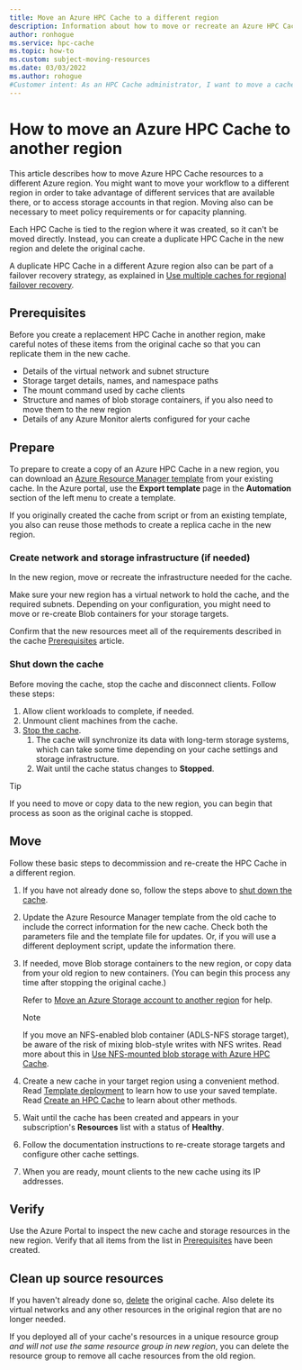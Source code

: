 ```yaml
---
title: Move an Azure HPC Cache to a different region
description: Information about how to move or recreate an Azure HPC Cache in another region
author: ronhogue
ms.service: hpc-cache
ms.topic: how-to
ms.custom: subject-moving-resources
ms.date: 03/03/2022
ms.author: rohogue
#Customer intent: As an HPC Cache administrator, I want to move a cache to another region so that it can be used with different services or provide failover for another cache instance.
---
```


# How to move an Azure HPC Cache to another region

This article describes how to move Azure HPC Cache resources to a different Azure region. You might want to move your workflow to a different region in order to take advantage of different services that are available there, or to access storage accounts in that region. Moving also can be necessary to meet policy requirements or for capacity planning.

Each HPC Cache is tied to the region where it was created, so it can't be moved directly. Instead, you can create a duplicate HPC Cache in the new region and delete the original cache.

A duplicate HPC Cache in a different Azure region also can be part of a failover recovery strategy, as explained in [Use multiple caches for regional failover recovery](hpc-region-recovery.md).

## Prerequisites

Before you create a replacement HPC Cache in another region, make careful notes of these items from the original cache so that you can replicate them in the new cache.

* Details of the virtual network and subnet structure
* Storage target details, names, and namespace paths
* The mount command used by cache clients
* Structure and names of blob storage containers, if you also need to move them to the new region
* Details of any Azure Monitor alerts configured for your cache

## Prepare

To prepare to create a copy of an Azure HPC Cache in a new region, you can download an [Azure Resource Manager template](../azure-resource-manager/templates/overview.md) from your existing cache. In the Azure portal, use the **Export template** page in the **Automation** section of the left menu to create a template.

If you originally created the cache from script or from an existing template, you also can reuse those methods to create a replica cache in the new region.

### Create network and storage infrastructure (if needed)

In the new region, move or recreate the infrastructure needed for the cache.

Make sure your new region has a virtual network to hold the cache, and the required subnets. Depending on your configuration, you might need to move or re-create Blob containers for your storage targets.

Confirm that the new resources meet all of the requirements described in the cache [Prerequisites](hpc-cache-prerequisites.md) article.

### Shut down the cache

Before moving the cache, stop the cache and disconnect clients. Follow these steps:

1. Allow client workloads to complete, if needed.
1. Unmount client machines from the cache.
1. [Stop the cache](hpc-cache-manage.md#stop-the-cache).
    1. The cache will synchronize its data with long-term storage systems, which can take some time depending on your cache settings and storage infrastructure.
    1. Wait until the cache status changes to **Stopped**.

> [!TIP]
> If you need to move or copy data to the new region, you can begin that process as soon as the original cache is stopped.

## Move

Follow these basic steps to decommission and re-create the HPC Cache in a different region.

1. If you have not already done so, follow the steps above to [shut down the cache](#shut-down-the-cache).
1. Update the Azure Resource Manager template from the old cache to include the correct information for the new cache. Check both the parameters file and the template file for updates. Or, if you will use a different deployment script, update the information there.
1. If needed, move Blob storage containers to the new region, or copy data from your old region to new containers. (You can begin this process any time after stopping the original cache.)

   Refer to [Move an Azure Storage account to another region](../storage/common/storage-account-move.md) for help.

   > [!NOTE]
   >
   > If you move an NFS-enabled blob container (ADLS-NFS storage target), be aware of the risk of mixing blob-style writes with NFS writes. Read more about this in [Use NFS-mounted blob storage with Azure HPC Cache](nfs-blob-considerations.md#pre-load-data-with-nfs-protocol).

1. Create a new cache in your target region using a convenient method. Read [Template deployment](../azure-resource-manager/templates/overview.md#template-deployment-process) to learn how to use your saved template. Read [Create an HPC Cache](hpc-cache-create.md) to learn about other methods.
1. Wait until the cache has been created and appears in your subscription's **Resources** list with a status of **Healthy**.
1. Follow the documentation instructions to re-create storage targets and configure other cache settings.
1. When you are ready, mount clients to the new cache using its IP addresses.

## Verify

Use the Azure Portal to inspect the new cache and storage resources in the new region. Verify that all items from the list in [Prerequisites](#prerequisites) have been created.

## Clean up source resources

If you haven't already done so, [delete](hpc-cache-manage.md?#delete-the-cache) the original cache. Also delete its virtual networks and any other resources in the original region that are no longer needed.

If you deployed all of your cache's resources in a unique resource group *and will not use the same resource group in new region*, you can delete the resource group to remove all cache resources from the old region.

